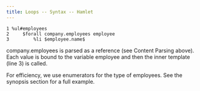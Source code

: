 ```yaml
---
title: Loops -- Syntax -- Hamlet
---
```

    1 %ul#employees
    2     $forall company.employees employee
    3         %li $employee.name$

company.employees is parsed as a reference (see Content Parsing above). Each value is bound to the variable employee and then the inner template (line 3) is called.

For efficiency, we use enumerators for the type of employees. See the synopsis section for a full example.
